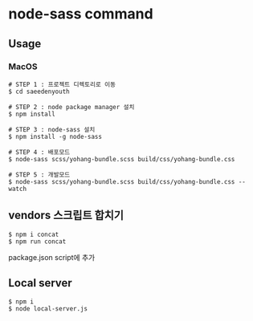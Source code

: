# node-sass command
## Usage

### MacOS
```
# STEP 1 : 프로젝트 디렉토리로 이동
$ cd saeedenyouth

# STEP 2 : node package manager 설치
$ npm install

# STEP 3 : node-sass 설치
$ npm install -g node-sass

# STEP 4 : 배포모드
$ node-sass scss/yohang-bundle.scss build/css/yohang-bundle.css

# STEP 5 : 개발모드
$ node-sass scss/yohang-bundle.scss build/css/yohang-bundle.css --watch
```

## vendors 스크립트 합치기
```
$ npm i concat
$ npm run concat
```
package.json script에 추가

## Local server
```
$ npm i
$ node local-server.js
```